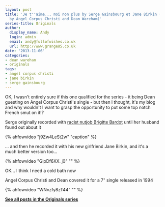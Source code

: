 ```yaml
---
layout: post
title: 'Je t''aime... moi non plus by Serge Gainsbourg et Jane Birkin (covered
  by Angel Corpus Christi and Dean Wareham)'
series-title: Originals
author:
  display_name: Andy
  login: admin
  email: andy@fullofwishes.co.uk
  url: http://www.grange85.co.uk
date: '2013-11-06'
categories:
- dean wareham
- originals
tags:
- angel corpus christi
- jane birkin
- serge gainsbourg
---
```

<p>OK, I wasn't entirely sure if this one qualified for the series - it being Dean guesting on Angel Corpus Christi's single - but then I thought, it's my blog and why wouldn't I want to grasp the opportunity to put some top notch French smut on it!?</p>
<p>Serge originally recorded with <a href="http://en.wikipedia.org/wiki/Brigitte_Bardot#Politics_and_legal_issues">racist nutjob Brigitte Bardot</a> until her husband found out about it<br />
</p>
{% ahfowvideo "j9Zw4LeSt2w" "caption" %}

<p>... and then he recorded it with his new girlfriend Jane Birkin, and it's a much better version too...<br />
</p>
{% ahfowvideo "GlpDf6XX_j0" "" %}
<p>OK... I think I need a cold bath now</p>
<p>Angel Corpus Christi and Dean covered it for a 7" single released in 1994<br />
</p>
{% ahfowvideo "WNvzfy8zT44" "" %}
<p><strong><a href="/category/originals/" title="List: Originals">See all posts in the Originals series</a></strong></p>
